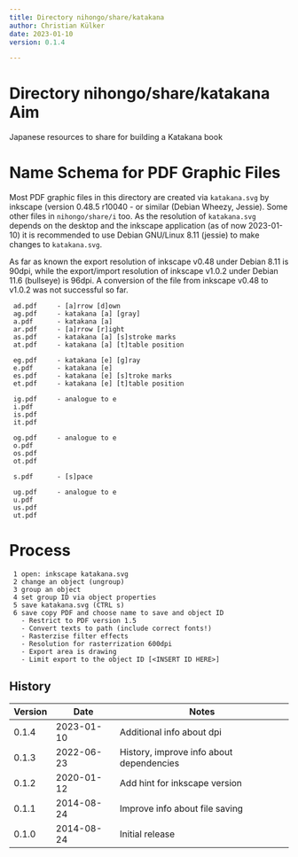```yaml
---
title: Directory nihongo/share/katakana
author: Christian Külker
date: 2023-01-10
version: 0.1.4

---
```


# Directory nihongo/share/katakana Aim

Japanese resources to share for building a Katakana book

# Name Schema for PDF Graphic Files

Most PDF graphic files in this directory are created via `katakana.svg` by
inkscape (version 0.48.5 r10040 - or similar (Debian Wheezy, Jessie). Some
other files in `nihongo/share/i` too. As the resolution of `katakana.svg`
depends on the desktop and the inkscape application (as of now 2023-01-10) it
is recommended to use Debian GNU/Linux 8.11 (jessie) to make changes to
`katakana.svg`.

As far as known the export resolution of inkscape v0.48 under Debian 8.11 is
90dpi, while the export/import resolution of inkscape v1.0.2 under Debian 11.6
(bullseye) is 96dpi. A conversion of the file from inkscape v0.48 to v1.0.2 was
not successful so far.

     ad.pdf     - [a]rrow [d]own
     ag.pdf     - katakana [a] [gray]
     a.pdf      - katakana [a]
     ar.pdf     - [a]rrow [r]ight
     as.pdf     - katakana [a] [s]stroke marks
     at.pdf     - katakana [a] [t]table position

     eg.pdf     - katakana [e] [g]ray
     e.pdf      - katakana [e]
     es.pdf     - katakana [e] [s]troke marks
     et.pdf     - katakana [e] [t]table position

     ig.pdf     - analogue to e
     i.pdf
     is.pdf
     it.pdf

     og.pdf     - analogue to e
     o.pdf
     os.pdf
     ot.pdf

     s.pdf      - [s]pace

     ug.pdf     - analogue to e
     u.pdf
     us.pdf
     ut.pdf

# Process

     1 open: inkscape katakana.svg
     2 change an object (ungroup)
     3 group an object
     4 set group ID via object properties
     5 save katakana.svg (CTRL s)
     6 save copy PDF and choose name to save and object ID
       - Restrict to PDF version 1.5
       - Convert texts to path (include correct fonts!)
       - Rasterzise filter effects
       - Resolution for rasterrization 600dpi
       - Export area is drawing
       - Limit export to the object ID [<INSERT ID HERE>]

## History

| Version | Date       | Notes                                                |
| ------- | ---------- | ---------------------------------------------------- |
| 0.1.4   | 2023-01-10 | Additional info about dpi                            |
| 0.1.3   | 2022-06-23 | History, improve info about dependencies             |
| 0.1.2   | 2020-01-12 | Add hint for inkscape version                        |
| 0.1.1   | 2014-08-24 | Improve info about file saving                       |
| 0.1.0   | 2014-08-24 | Initial release                                      |
